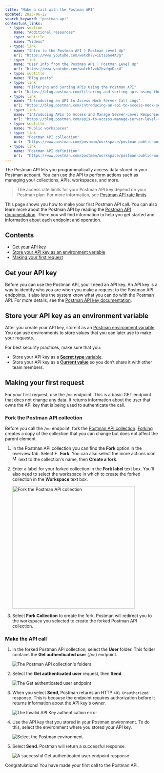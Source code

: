 ```yaml
---
title: "Make a call with the Postman API"
updated: 2023-06-22
search_keyword: "postman-api"
contextual_links:
  - type: section
    name: "Additional resources"
  - type: subtitle
    name: "Videos"
  - type: link
    name: "Intro to the Postman API | Postman Level Up"
    url: "https://www.youtube.com/watch?v=iEtsp6o4AJg"
  - type: link
    name: "User Info from the Postman API | Postman Level Up"
    url: "https://www.youtube.com/watch?v=k2bvdqxDcsU"
  - type: subtitle
    name: "Blog posts"
  - type: link
    name: "Filtering and Sorting APIs Using the Postman API"
    url: "https://blog.postman.com/filtering-and-sorting-apis-using-the-postman-api/"
  - type: link
    name: "Introducing an API to Access Mock Server Call Logs"
    url: "https://blog.postman.com/introducing-an-api-to-access-mock-server-call-logs/"
  - type: link
    name: "Introducing APIs to Access and Manage Server-Level Responses on a Mock Server"
    url: "https://blog.postman.com/apis-to-access-manage-server-level-responses-mock-server/"
  - type: subtitle
    name: "Public workspaces"
  - type: link
    name: "Postman API collection"
    url:  "https://www.postman.com/postman/workspace/postman-public-workspace/collection/12959542-c8142d51-e97c-46b6-bd77-52bb66712c9a?ctx=documentation"
  - type: link
    name: "Postman API definition"
    url:  "https://www.postman.com/postman/workspace/postman-public-workspace/api/72a32ca3-f06a-4e83-a933-2821a0e6616f/definition/d429098b-1789-4c62-b77b-cf02024aba53?view=documentation"
---
```


The Postman API lets you programmatically access data stored in your Postman account. You can use the API to perform actions such as managing your collections, APIs, workspaces, and more.

> The access rate limits for your Postman API key depend on your Postman plan. For more information, see [Postman API rate limits](/docs/developer/postman-api/postman-api-rate-limits/).

This page shows you how to make your first Postman API call. You can also learn more about the Postman API by reading the [Postman API documentation](https://www.postman.com/postman/workspace/postman-public-workspace/documentation/12959542-c8142d51-e97c-46b6-bd77-52bb66712c9a). There you will find information to help you get started and information about each endpoint and operation.

## Contents

- [Get your API key](#get-your-api-key)
- [Store your API key as an environment variable](#store-your-api-key-as-an-environment-variable)
- [Making your first request](#making-your-first-request)

## Get your API key

Before you can use the Postman API, you’ll need an API key. An API key is a way to identify who you are when you make a request to the Postman API endpoints. It also lets the system know what you can do with the Postman API. For more details, see the [Postman API key documentation](/docs/developer/postman-api/authentication/#generate-a-postman-api-key).

## Store your API key as an environment variable

After you create your API key, store it as an [Postman environment variable](/docs/sending-requests/managing-environments/#adding-environment-variables). You can use environments to store values that you can later use to make your requests.

For best security practices, make sure that you:

- Store your API key as a [**Secret type** variable](/docs/sending-requests/variables/#variable-types).
- Store your API key as a [**Current value**](/docs/sending-requests/variables/#specifying-variable-detail) so you don’t share it with other team members.

## Making your first request

For your first request, use the `/me` endpoint. This is a basic GET endpoint that does not change any data. It returns information about the user that owns the API key that is being used to authenticate the call.

### Fork the Postman API collection

Before you call the `/me` endpoint, fork the [Postman API collection](https://www.postman.com/postman/workspace/postman-public-workspace/collection/12959542-c8142d51-e97c-46b6-bd77-52bb66712c9a?ctx=documentation). [Forking](/docs/collaborating-in-postman/using-version-control/forking-entities/) creates a copy of the collection that you can change but does not affect the parent element.

1. In the Postman API collection you can find the **Fork** option in the overview tab. Select <img alt="Fork icon" src="https://assets.postman.com/postman-docs/icon-fork.jpg#icon" width="14px"> **Fork**. You can also select the more actions icon <img alt="More actions icon" src="https://assets.postman.com/postman-docs/icon-more-actions-v9.jpg#icon" width="16px"> next to the collection's name, then **Create a fork**.

2. Enter a label for your forked collection in the **Fork label** text box. You’ll also need to select the workspace in which to create the forked collection in the **Workspace** text box.

    <img src="https://assets.postman.com/postman-docs/v10/postman-api-fork-collection.jpg" alt="Fork the Postman API collection" width="400px"/>

3. Select **Fork Collection** to create the fork. Postman will redirect you to the workspace you selected to create the forked Postman API collection.

### Make the API call

1. In the forked Postman API collection, select the **User** folder. This folder contains the **Get authenticated user** (`/me`) endpoint.

    ![The Postman API collection's folders](https://assets.postman.com/postman-docs/v10/postman-api-collection-folders.jpg)

1. Select the **Get authenticated user** request, then **Send**.

    ![The Get authenticated user endpoint](https://assets.postman.com/postman-docs/v10/postman-api-me-endpoint.jpg)

1. When you select **Send**, Postman returns an HTTP `401 Unauthorized` response. This is because the endpoint requires authorization before it returns information about the API key's owner.

    ![The Invalid API Key authentication error](https://assets.postman.com/postman-docs/v10/postman-api-401-error.jpg)

1. Use the API key that you stored in your Postman environment. To do this, select the environment where you stored your API key.

    ![Select the Postman environment](https://assets.postman.com/postman-docs/v10/postman-api-environment-select.jpg)

1. Select **Send**. Postman will return a successful response.

    ![A successful Get authenticated user endpoint response](https://assets.postman.com/postman-docs/v10/postman-api-success-response.jpg)

Congratulations! You have made your first call to the Postman API.
